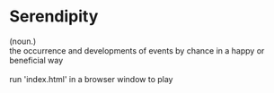 # Serendipity
(noun.)
<br>the occurrence and developments of events by chance in a happy or beneficial way
<br>
<br>run 'index.html' in a browser window to play
